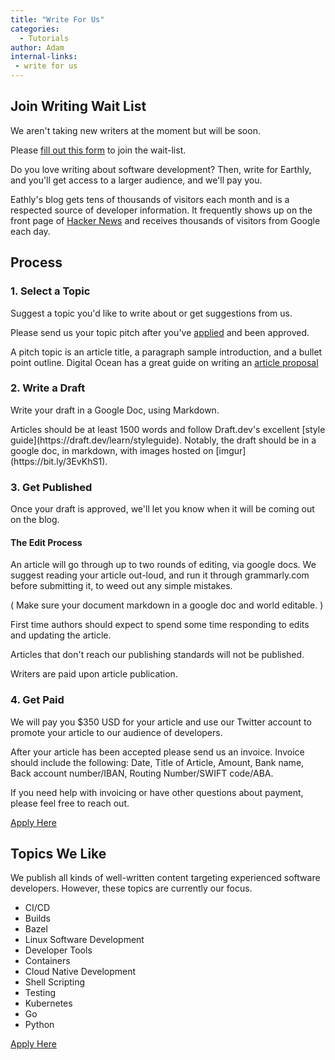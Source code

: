 ```yaml
---
title: "Write For Us"
categories:
  - Tutorials
author: Adam
internal-links:
 - write for us
---
```

<div class="notice--info notice--big">

## Join Writing Wait List

We aren't taking new writers at the moment but will be soon.

Please [fill out this form](https://docs.google.com/forms/d/e/1FAIpQLSdgpU8oYXvRRnvtxt5ZruAvJ3RPa4sEXgvbaY1xDOA98G3ycw/viewform) to join the wait-list.
</div>

Do you love writing about software development? Then, write for Earthly, and you'll get access to a larger audience, and we'll pay you.

Eathly's blog gets tens of thousands of visitors each month and is a respected source of developer information. It frequently shows up on the front page of [Hacker News](https://news.ycombinator.com/from?site=earthly.dev) and receives thousands of visitors from Google each day.

## Process
<!-- markdownlint-disable MD029 -->

### 1. Select a Topic

Suggest a topic you'd like to write about or get suggestions from us.
  
<div class="notice--info">
Please send us your topic pitch after you've <a href="https://docs.google.com/forms/d/e/1FAIpQLSdgpU8oYXvRRnvtxt5ZruAvJ3RPa4sEXgvbaY1xDOA98G3ycw/viewform">applied</a> and been approved.
  
A pitch topic is an article title, a paragraph sample introduction, and a bullet point outline. Digital Ocean has a great guide on writing an [article proposal](https://www.digitalocean.com/community/tutorials/how-to-write-a-proposal-and-outline-for-a-digitalocean-community-tutorial)
</div>

### 2. Write a Draft

Write your draft in a Google Doc, using Markdown.

<div class="notice--info">
  Articles should be at least 1500 words and follow Draft.dev's excellent [style guide](https://draft.dev/learn/styleguide). Notably, the draft should be in a google doc, in markdown, with images hosted on [imgur](https://bit.ly/3EvKhS1).
</div>

### 3. Get Published

Once your draft is approved, we'll let you know when it will be coming out on the blog.

<div class="notice--info">

#### The Edit Process

An article will go through up to two rounds of editing, via google docs. We suggest reading your article out-loud, and run it through grammarly.com before submitting it, to weed out any simple mistakes.

( Make sure your document markdown in a google doc and world editable. )

First time authors should expect to spend some time responding to edits and updating the article.

Articles that don't reach our publishing standards will not be published.

Writers are paid upon article publication.

</div>

### 4. Get Paid

We will pay you $350 USD for your article and use our Twitter account to promote your article to our audience of developers.

<div class="notice--info">

After your article has been accepted please send us an invoice. Invoice should include the following: Date, Title of Article, Amount, Bank name, Back account number/IBAN, Routing Number/SWIFT code/ABA.

If you need help with invoicing or have other questions about payment, please feel free to reach out.

</div>

<!-- vale HouseStyle.Link = NO -->
<a href="https://docs.google.com/forms/d/e/1FAIpQLSdgpU8oYXvRRnvtxt5ZruAvJ3RPa4sEXgvbaY1xDOA98G3ycw/viewform" class="btn btn--success">Apply Here</a>

## Topics We Like

We publish all kinds of well-written content targeting experienced software developers. However, these topics are currently our focus.

* CI/CD
* Builds
* Bazel
* Linux Software Development
* Developer Tools
* Containers
* Cloud Native Development
* Shell Scripting
* Testing
* Kubernetes
* Go
* Python

<a href="https://docs.google.com/forms/d/e/1FAIpQLSdgpU8oYXvRRnvtxt5ZruAvJ3RPa4sEXgvbaY1xDOA98G3ycw/viewform" class="btn btn--success">Apply Here</a>
